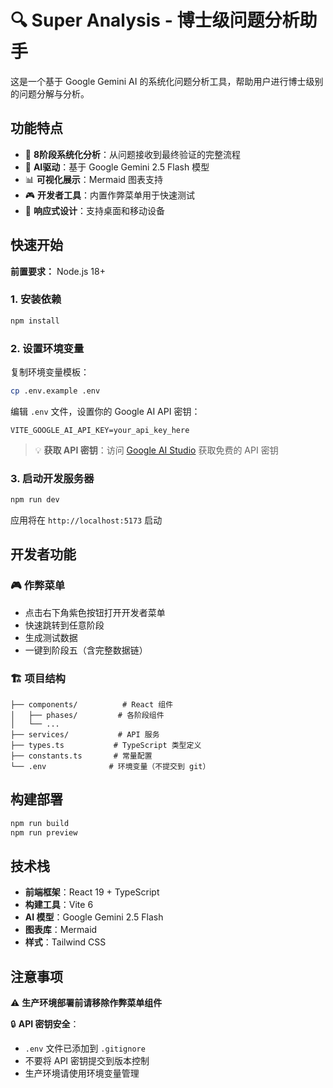 # 🔍 Super Analysis - 博士级问题分析助手

这是一个基于 Google Gemini AI 的系统化问题分析工具，帮助用户进行博士级别的问题分解与分析。

## 功能特点

- 🎯 **8阶段系统化分析**：从问题接收到最终验证的完整流程
- 🤖 **AI驱动**：基于 Google Gemini 2.5 Flash 模型
- 📊 **可视化展示**：Mermaid 图表支持
- 🎮 **开发者工具**：内置作弊菜单用于快速测试
- 📱 **响应式设计**：支持桌面和移动设备

## 快速开始

**前置要求：** Node.js 18+

### 1. 安装依赖
```bash
npm install
```

### 2. 设置环境变量
复制环境变量模板：
```bash
cp .env.example .env
```

编辑 `.env` 文件，设置你的 Google AI API 密钥：
```env
VITE_GOOGLE_AI_API_KEY=your_api_key_here
```

> 💡 **获取 API 密钥**：访问 [Google AI Studio](https://aistudio.google.com/app/apikey) 获取免费的 API 密钥

### 3. 启动开发服务器
```bash
npm run dev
```

应用将在 `http://localhost:5173` 启动

## 开发者功能

### 🎮 作弊菜单
- 点击右下角紫色按钮打开开发者菜单
- 快速跳转到任意阶段
- 生成测试数据
- 一键到阶段五（含完整数据链）

### 🏗️ 项目结构
```
├── components/          # React 组件
│   ├── phases/         # 各阶段组件
│   └── ...
├── services/           # API 服务
├── types.ts           # TypeScript 类型定义
├── constants.ts       # 常量配置
└── .env              # 环境变量（不提交到 git）
```

## 构建部署

```bash
npm run build
npm run preview
```

## 技术栈

- **前端框架**：React 19 + TypeScript
- **构建工具**：Vite 6
- **AI 模型**：Google Gemini 2.5 Flash
- **图表库**：Mermaid
- **样式**：Tailwind CSS

## 注意事项

⚠️ **生产环境部署前请移除作弊菜单组件**

🔒 **API 密钥安全**：
- `.env` 文件已添加到 `.gitignore`
- 不要将 API 密钥提交到版本控制
- 生产环境请使用环境变量管理
